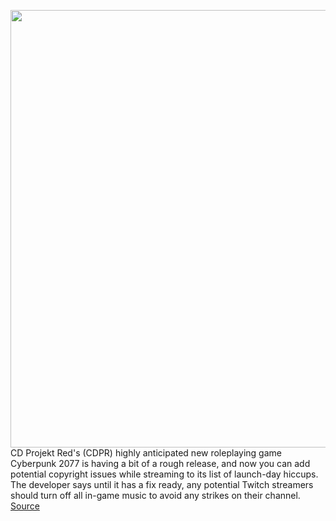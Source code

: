 <img src='https://cdn.vox-cdn.com/thumbor/fB7Y9Mvvo1we6njsbo0YL5rzApA=/0x0:3840x2160/1200x800/filters:focal(1613x773:2227x1387)/cdn.vox-cdn.com/uploads/chorus_image/image/68493085/Cyberpunk_2077_screen_5.0.jpg' width='700px' /><br/>
CD Projekt Red's (CDPR) highly anticipated new roleplaying game Cyberpunk 2077 is having a bit of a rough release, and now you can add potential copyright issues while streaming to its list of launch-day hiccups. The developer says until it has a fix ready, any potential Twitch streamers should turn off all in-game music to avoid any strikes on their channel.
<a href='https://www.theverge.com/2020/12/10/22168295/cyberpunk-2077-twitch-dmca-copyright-strike-music-turn-off-bug'> Source <a/>